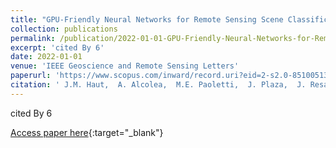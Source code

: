 ```yaml
---
title: "GPU-Friendly Neural Networks for Remote Sensing Scene Classification"
collection: publications
permalink: /publication/2022-01-01-GPU-Friendly-Neural-Networks-for-Remote-Sensing-Scene-Classification
excerpt: 'cited By 6'
date: 2022-01-01
venue: 'IEEE Geoscience and Remote Sensing Letters'
paperurl: 'https://www.scopus.com/inward/record.uri?eid=2-s2.0-85100513278&doi=10.1109%2fLGRS.2020.3019378&partnerID=40&md5=3c66be2da36e3310de6d91882c8a3707'
citation: ' J.M. Haut,  A. Alcolea,  M.E. Paoletti,  J. Plaza,  J. Resano,  A. Plaza, &quot;GPU-Friendly Neural Networks for Remote Sensing Scene Classification.&quot; IEEE Geoscience and Remote Sensing Letters, 2022.'
---
```

cited By 6

[Access paper here](https://www.scopus.com/inward/record.uri?eid=2-s2.0-85100513278&doi=10.1109%2fLGRS.2020.3019378&partnerID=40&md5=3c66be2da36e3310de6d91882c8a3707){:target="_blank"}
